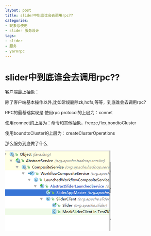 ```yaml
---
layout: post
title: slider中到底谁会去调用rpc??
categories:
- 现象与使用
- slider 服务设计
tags:
- slider
- 服务
- yarnrpc
---
```


slider中到底谁会去调用rpc??
=========

客户端最上抽象：


除了客户端基本操作以外,比如常规删除zk,hdfs,等等，到底谁会去调用rpc?


RPC的最基础实现是
使用rpc protocol的上层为：connet

使用connect的上层为：命令和其他抽象，freeze,flex,bondtoCluster

使用boundtoCluster的上层为：createClusterOperations

那么服务到底做了什么

![slideryarnrpc](./images/Image.png "slideryarnrpc客户端操作")